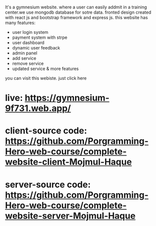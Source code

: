 
It's a gymnesium website. where a user can easily addmit in a training center.we use mongodb database for sotre data. fronted design created with react js and bootstrap framework and express js. this website has many features: 
* user login system
* payment system with strpe
* user dashboard
* dynamic user feedback 
* admin panel
* add service 
* remove service
* updated service & more features

you can visit this webiste. just click here 
# live: https://gymnesium-9f731.web.app/

# client-source code: https://github.com/Porgramming-Hero-web-course/complete-website-client-Mojmul-Haque

# server-source code: https://github.com/Porgramming-Hero-web-course/complete-website-server-Mojmul-Haque